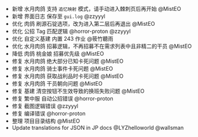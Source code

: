 - 新增 水月肉鸽 支持 `追忆映射` 模式，请手动进入棘刺页后再开始 @MistEO
- 新增 界面日志 保存至 `gui.log` @zzyyyl
- 优化 肉鸽 刷源石锭选项，改为进入第二层后再退出 @MistEO
- 优化 公招 Tag 匹配逻辑 @horror-proton @zzyyyl
- 优化 自定义基建 内置 243 作业 @筱竹聽雨
- 优化 水月肉鸽 招募逻辑，不再招募不在需求列表中且非精二的干员 @MistEO
- 降低 肉鸽 桃金娘 招募优先级 @MistEO
- 修复 水月肉鸽 绝大部分已知卡死问题 @MistEO
- 修复 水月肉鸽 骑士事件卡死问题 @MistEO
- 修复 水月肉鸽 获取战利品时卡死问题 @MistEO
- 修复 水月肉鸽 干员朝向问题 @MistEO
- 修复 基建 清空按钮不生效导致的换班失败问题 @MistEO
- 修复 繁中服 自动公招错误 @horror-proton
- 修复 截图逻辑错误 @zzyyyl
- 修复 编译错误 @horror-proton
- 整理 项目目录结构 @MistEO
- Update translations for JSON in JP docs @LYZhelloworld @wallsman
